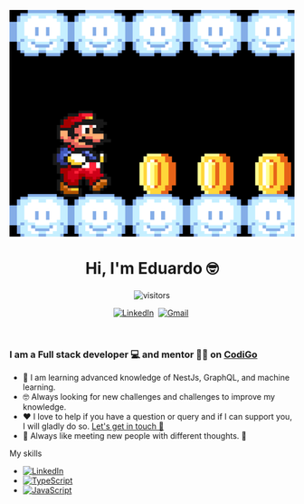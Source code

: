 <p align="center">
    <img align="center" alt="visitors" src="https://raw.githubusercontent.com/ederivero/ederivero/master/mario_bross.gif" width=2500  height= 400/>
</p>

<p>
  <h1 align="center"><b>Hi, I'm Eduardo 🤓</b></h1>
</p>
<p align="center">
    <img align="center" alt="visitors" src="https://gpvc.arturio.dev/ederivero" />
</p>

<p align="center">
<a href="https://www.linkedin.com/in/ederiveroman/"><img src="https://image.flaticon.com/icons/png/512/174/174857.png" height=50 alt="LinkedIn" /></a>&nbsp;
<a href="mailto:ederiveroman@gmail.com?subject=Hi%20Eduardo"><img src="https://logos-marcas.com/wp-content/uploads/2020/11/Gmail-Logo.png" alt="Gmail" height=50/></a>&nbsp;

</p>

<br>

### I am a Full stack developer 💻 and mentor 👨‍🏫 on [CodiGo](https://codigo.edu.pe/)

- 🧠 I am learning advanced knowledge of NestJs, GraphQL, and machine learning.
- 🤓 Always looking for new challenges and challenges to improve my knowledge.
- ❤️ I love to help if you have a question or query and if I can support you, I will gladly do so. [Let's get in touch 🤙](https://www.linkedin.com/in/ederiveroman/)
- 🤗 Always like meeting new people with different thoughts. 👋

My skills

- <a href="https://git-scm.com/"><img src="https://git-scm.com/images/logo@2x.png" height=50 alt="LinkedIn" /></a>
- <a href="https://www.typescriptlang.org/"><img src="https://upload.wikimedia.org/wikipedia/commons/thumb/4/4c/Typescript_logo_2020.svg/1200px-Typescript_logo_2020.svg.png" height=50 alt="TypeScript" /></a>
- <a href="https://developer.mozilla.org/en-US/docs/Web/JavaScript"><img src="https://cdn.pixabay.com/photo/2015/04/23/17/41/javascript-736400__480.png" height=50 alt="JavaScript" /></a>

<!--
**ederivero/ederivero** is a ✨ _special_ ✨ repository because its `README.md` (this file) appears on your GitHub profile.

Here are some ideas to get you started:

- 🔭 I’m currently working on ...
- 🌱 I’m currently learning ...
- 👯 I’m looking to collaborate on ...
- 🤔 I’m looking for help with ...
- 💬 Ask me about ...
- 📫 How to reach me: ...
- 😄 Pronouns: ...
- ⚡ Fun fact: ...
-->
